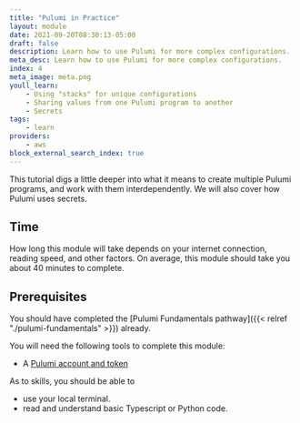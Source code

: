 ```yaml
---
title: "Pulumi in Practice"
layout: module
date: 2021-09-20T08:30:13-05:00
draft: false
description: Learn how to use Pulumi for more complex configurations.
meta_desc: Learn how to use Pulumi for more complex configurations.
index: 4
meta_image: meta.png
youll_learn:
    - Using "stacks" for unique configurations
    - Sharing values from one Pulumi program to another
    - Secrets
tags:
    - learn
providers:
    - aws
block_external_search_index: true
---
```


This tutorial digs a little deeper into what it means to create multiple Pulumi
programs, and work with them interdependently. We will also cover how Pulumi
uses secrets.

## Time

How long this module will take depends on your internet connection, reading
speed, and other factors. On average, this module should take you about 40
minutes to complete.

## Prerequisites

You should have completed the
[Pulumi Fundamentals pathway]({{< relref "./pulumi-fundamentals" >}}) already.

You will need the following tools to complete this module:

* A [Pulumi account and token](http://app.pulumi.com)

As to skills, you should be able to

* use your local terminal.
* read and understand basic Typescript or Python code.
